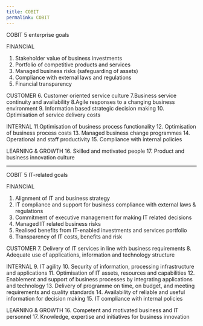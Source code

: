 ```yaml
---
title: COBIT
permalink: COBIT
---
```


COBIT 5
enterprise goals

FINANCIAL
1. Stakeholder value of business investments
2. Portfolio of competitive products and services
3. Managed business risks (safeguarding of assets)
4. Compliance with external laws and regulations
5. Financial transparency

CUSTOMER
6. Customer oriented service culture
7.Business service continuity and availability
8.Agile responses to a changing business environment
9. Information based strategic decision making
10. Optimisation of service delivery costs

INTERNAL
11.Optimisation of business process functionality
12. Optimisation of business process costs
13. Managed business change programmes
14. Operational and staff productivity
15. Compliance with internal policies

LEARNING & GROWTH
16. Skilled and motivated people
17. Product and business innovation culture

- - - 
COBIT 5 IT-related goals

FINANCIAL
1. Alignment of IT and business strategy
2. IT compliance and support for business compliance with
external laws & regulations
3. Commitment of executive management for making IT related decisions
4. Managed IT related business risks
5. Realised benefits from IT-enabled investments and services portfolio
6. Transparency of IT costs, benefits and risk

CUSTOMER
7. Delivery of IT services in line with business requirements
8. Adequate use of applications, information and technology structure

INTERNAL
9. IT agility
10. Security of information, processing infrastructure and applications
11. Optimisation of IT assets, resources and capabilities
12. Enablement and support of business processes by integrating applications and technology
13. Delivery of programme on time, on budget, and meeting requirements and quality standards
14. Availability of reliable and useful information for decision making
15. IT compliance with internal policies

LEARNING & GROWTH
16. Competent and motivated business and IT personnel
17. Knowledge, expertise and initiatives for business innovation